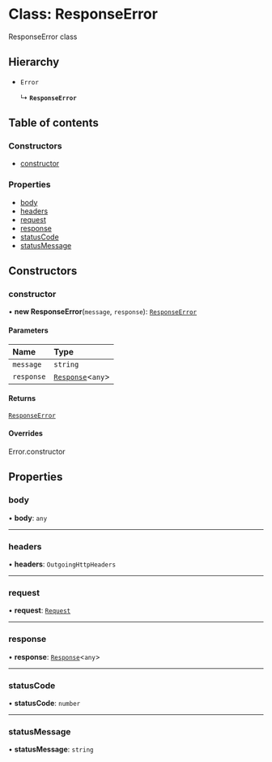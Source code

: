# Class: ResponseError

ResponseError class

## Hierarchy

- `Error`

  ↳ **`ResponseError`**

## Table of contents

### Constructors

- [constructor](ResponseError.md#constructor)

### Properties

- [body](ResponseError.md#body)
- [headers](ResponseError.md#headers)
- [request](ResponseError.md#request)
- [response](ResponseError.md#response)
- [statusCode](ResponseError.md#statuscode)
- [statusMessage](ResponseError.md#statusmessage)

## Constructors

### constructor

• **new ResponseError**(`message`, `response`): [`ResponseError`](ResponseError.md)

#### Parameters

| Name | Type |
| :------ | :------ |
| `message` | `string` |
| `response` | [`Response`](../#response)\<`any`\> |

#### Returns

[`ResponseError`](ResponseError.md)

#### Overrides

Error.constructor

## Properties

### body

• **body**: `any`

___

### headers

• **headers**: `OutgoingHttpHeaders`

___

### request

• **request**: [`Request`](../#request)

___

### response

• **response**: [`Response`](../#response)\<`any`\>

___

### statusCode

• **statusCode**: `number`

___

### statusMessage

• **statusMessage**: `string`
